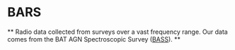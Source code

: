 # BARS
 
** Radio data collected from surveys over a vast frequency range. Our data comes from the BAT AGN Spectroscopic Survey ([BASS](https://www.bass-survey.com/)). **
